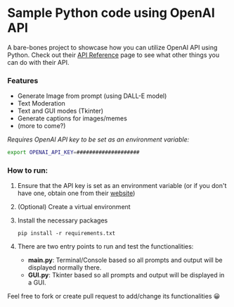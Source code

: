 # Sample Python code using OpenAI API
A bare-bones project to showcase how you can utilize OpenAI API using Python. Check out their 
[API Reference](https://platform.openai.com/docs/api-reference) page to see what other things you can do 
with their API.

### Features
- Generate Image from prompt (using DALL-E model)
- Text Moderation
- Text and GUI modes (Tkinter)
- Generate captions for images/memes
- (more to come?)

*Requires OpenAI API key to be set as an environment variable:*

```bash
export OPENAI_API_KEY=####################
```

### How to run:

1) Ensure that the API key is set as an environment variable (or if you don't have one, 
obtain one from their [website](https://openai.com/blog/openai-api))

2) (Optional) Create a virtual environment

3) Install the necessary packages
    ```commandline
    pip install -r requirements.txt
    ```

4) There are two entry points to run and test the functionalities:
   - **main.py**: Terminal/Console based so all prompts and output will be displayed normally there.
   - **GUI.py**: Tkinter based so all prompts and output will be displayed in a GUI.


Feel free to fork or create pull request to add/change its functionalities 😀